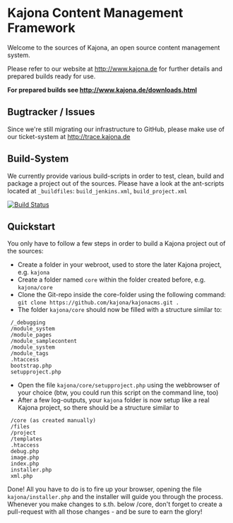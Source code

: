 Kajona Content Management Framework
==========

Welcome to the sources of Kajona, an open source content management system.

Please refer to our website at http://www.kajona.de for further details and prepared builds ready for use.

**For prepared builds see http://www.kajona.de/downloads.html**


Bugtracker / Issues
---

Since we're still migrating our infrastructure to GitHub, please make use of our ticket-system at http://trace.kajona.de

Build-System
---
We currently provide various build-scripts in order to test, clean, build and package a project out of the sources.
Please have a look at the ant-scripts located at ```_buildfiles```: ```build_jenkins.xml```, ```build_project.xml```

[![Build Status](https://build.kajona.de:7456/buildStatus/icon?job=Kajona_V4_Head_AdHocBuild&.png)](https://build.kajona.de:7456/job/Kajona_V4_Head_AdHocBuild/)

Quickstart
---

You only have to follow a few steps in order to build a Kajona project out of the sources:

* Create a folder in your webroot, used to store the later Kajona project, e.g. ```kajona```
* Create a folder named ```core``` within the folder created before, e.g. ```kajona/core```
* Clone the Git-repo inside the core-folder using the following command:
```git clone https://github.com/kajona/kajonacms.git .```
* The folder ```kajona/core``` should now be filled with a structure similar to:
```
 /_debugging
 /module_system
 /module_pages
 /module_samplecontent
 /module_system
 /module_tags
 .htaccess
 bootstrap.php
 setupproject.php
```

* Open the file ```kajona/core/setupproject.php``` using the webbrowser of your choice (btw, you could run this script on the command line, too)
* After a few log-outputs, your ```kajona``` folder is now setup like a real Kajona project, so there should be a structure similar to
```
 /core (as created manually)
 /files
 /project
 /templates
 .htaccess
 debug.php
 image.php
 index.php
 installer.php
 xml.php
```

Done! All you have to do is to fire up your browser, opening the file ```kajona/installer.php``` and the installer will guide you through the process.
Whenever you make changes to s.th. below /core, don't forget to create a pull-request with all those changes - and be sure to earn the glory!

